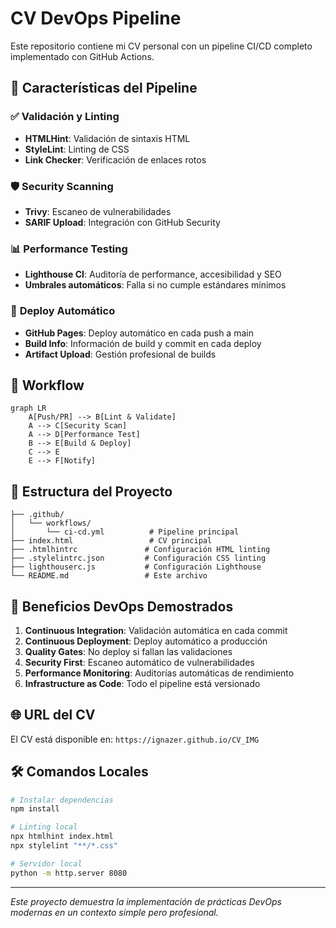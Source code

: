 # CV DevOps Pipeline

Este repositorio contiene mi CV personal con un pipeline CI/CD completo implementado con GitHub Actions.

## 🚀 Características del Pipeline

### ✅ **Validación y Linting**
- **HTMLHint**: Validación de sintaxis HTML
- **StyleLint**: Linting de CSS
- **Link Checker**: Verificación de enlaces rotos

### 🛡️ **Security Scanning**
- **Trivy**: Escaneo de vulnerabilidades
- **SARIF Upload**: Integración con GitHub Security

### 📊 **Performance Testing**
- **Lighthouse CI**: Auditoría de performance, accesibilidad y SEO
- **Umbrales automáticos**: Falla si no cumple estándares mínimos

### 🚀 **Deploy Automático**
- **GitHub Pages**: Deploy automático en cada push a main
- **Build Info**: Información de build y commit en cada deploy
- **Artifact Upload**: Gestión profesional de builds

## 🔄 **Workflow**

```mermaid
graph LR
    A[Push/PR] --> B[Lint & Validate]
    A --> C[Security Scan]
    A --> D[Performance Test]
    B --> E[Build & Deploy]
    C --> E
    E --> F[Notify]
```

## 📂 **Estructura del Proyecto**

```
├── .github/
│   └── workflows/
│       └── ci-cd.yml          # Pipeline principal
├── index.html                 # CV principal
├── .htmlhintrc               # Configuración HTML linting
├── .stylelintrc.json         # Configuración CSS linting
├── lighthouserc.js           # Configuración Lighthouse
└── README.md                 # Este archivo
```

## 🎯 **Beneficios DevOps Demostrados**

1. **Continuous Integration**: Validación automática en cada commit
2. **Continuous Deployment**: Deploy automático a producción
3. **Quality Gates**: No deploy si fallan las validaciones
4. **Security First**: Escaneo automático de vulnerabilidades
5. **Performance Monitoring**: Auditorías automáticas de rendimiento
6. **Infrastructure as Code**: Todo el pipeline está versionado

## 🌐 **URL del CV**

El CV está disponible en: `https://ignazer.github.io/CV_IMG`

## 🛠️ **Comandos Locales**

```bash
# Instalar dependencias
npm install

# Linting local
npx htmlhint index.html
npx stylelint "**/*.css"

# Servidor local
python -m http.server 8080
```

---

*Este proyecto demuestra la implementación de prácticas DevOps modernas en un contexto simple pero profesional.*

